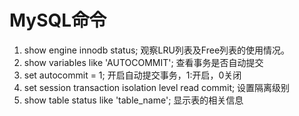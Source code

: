 # MySQL命令

1. show engine innodb status; 观察LRU列表及Free列表的使用情况。
2. show variables like 'AUTOCOMMIT'; 查看事务是否自动提交
3. set autocommit = 1; 开启自动提交事务，1:开启，0关闭
4. set session transaction isolation level read commit; 设置隔离级别
4. show table status like 'table_name'; 显示表的相关信息